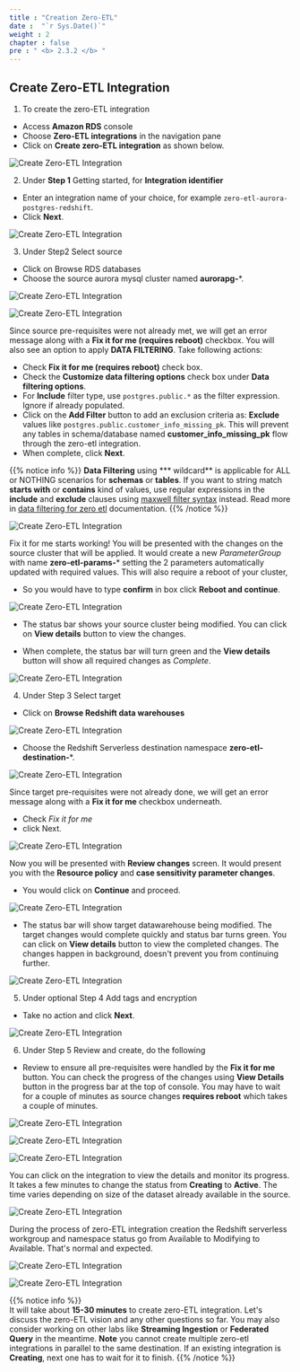 ```yaml
---
title : "Creation Zero-ETL"
date :  "`r Sys.Date()`" 
weight : 2 
chapter : false
pre : " <b> 2.3.2 </b> "
---
```


## Create Zero-ETL Integration
1. To create the zero-ETL integration
+ Access **Amazon RDS** console
+ Choose **Zero-ETL integrations** in the navigation pane
+ Click on **Create zero-ETL integration** as shown below.

![Create Zero-ETL Integration](/images/2.Zero-ETLIntegration/10.png)

2. Under **Step 1** Getting started, for **Integration identifier**
+ Enter an integration name of your choice, for example `zero-etl-aurora-postgres-redshift`. 
+ Click **Next**.

![Create Zero-ETL Integration](/images/2.Zero-ETLIntegration/117.png)

3. Under Step2 Select source 
+ Click on Browse RDS databases
+ Choose the source aurora mysql cluster named **aurorapg-***.

![Create Zero-ETL Integration](/images/2.Zero-ETLIntegration/12.png)

![Create Zero-ETL Integration](/images/2.Zero-ETLIntegration/118.png)

Since source pre-requisites were not already met, we will get an error message along with a **Fix it for me (requires reboot)** checkbox. You will also see an option to apply **DATA FILTERING**. Take following actions:

+ Check **Fix it for me (requires reboot)** check box.
+ Check the **Customize data filtering options** check box under **Data filtering options**.
+ For **Include** filter type, use `postgres.public.*` as the filter expression. Ignore if already populated.
+ Click on the **Add Filter** button to add an exclusion criteria as: **Exclude** values like `postgres.public.customer_info_missing_pk`. This will prevent any tables in schema/database named **customer_info_missing_pk** flow through the zero-etl integration.
+ When complete, click **Next**.

{{% notice info %}}
**Data Filtering** using *** wildcard** is applicable for ALL or NOTHING scenarios for **schemas** or **tables**. If you want to string match **starts with** or **contains** kind of values, use regular expressions in the **include** and **exclude** clauses using [maxwell filter syntax](https://maxwells-daemon.io/filtering/) instead. Read more in [data filtering for zero etl](https://docs.aws.amazon.com/AmazonRDS/latest/AuroraUserGuide/zero-etl.filtering.html#zero-etl.filtering-format) documentation.
{{% /notice %}}

![Create Zero-ETL Integration](/images/2.Zero-ETLIntegration/119.png)

Fix it for me starts working! You will be presented with the changes on the source cluster that will be applied. It would create a new *ParameterGroup* with name **zero-etl-params-*** setting the 2 parameters automatically updated with required values. This will also require a reboot of your cluster, 
+ So you would have to type **confirm** in box click **Reboot and continue**.

![Create Zero-ETL Integration](/images/2.Zero-ETLIntegration/120.png)

+ The status bar shows your source cluster being modified. You can click on **View details** button to view the changes.

+ When complete, the status bar will turn green and the **View details** button will show all required changes as *Complete*.

![Create Zero-ETL Integration](/images/2.Zero-ETLIntegration/121.png)

4. Under Step 3 Select target 
+ Click on **Browse Redshift data warehouses**

![Create Zero-ETL Integration](/images/2.Zero-ETLIntegration/19.png)

+ Choose the Redshift Serverless destination namespace **zero-etl-destination-***.

![Create Zero-ETL Integration](/images/2.Zero-ETLIntegration/20.png)

Since target pre-requisites were not already done, we will get an error message along with a **Fix it for me** checkbox underneath.
+ Check *Fix it for me*
+ click Next.

![Create Zero-ETL Integration](/images/2.Zero-ETLIntegration/122.png)

Now you will be presented with **Review changes** screen. It would present you with the **Resource policy** and **case sensitivity parameter changes**. 

+ You would click on **Continue** and proceed.

![Create Zero-ETL Integration](/images/2.Zero-ETLIntegration/123.png)

+ The status bar will show target datawarehouse being modified. The target changes would complete quickly and status bar turns green. You can click on **View details** button to view the completed changes. The changes happen in background, doesn't prevent you from continuing further.

![Create Zero-ETL Integration](/images/2.Zero-ETLIntegration/124.png)

5. Under optional Step 4 Add tags and encryption
+ Take no action and click **Next**.

![Create Zero-ETL Integration](/images/2.Zero-ETLIntegration/24.png)

6. Under Step 5 Review and create, do the following
+ Review to ensure all pre-requisites were handled by the **Fix it for me** button. You can check the progress of the changes using **View Details** button in the progress bar at the top of console. You may have to wait for a couple of minutes as source changes **requires reboot** which takes a couple of minutes.

![Create Zero-ETL Integration](/images/2.Zero-ETLIntegration/125.png)

![Create Zero-ETL Integration](/images/2.Zero-ETLIntegration/126.png)

![Create Zero-ETL Integration](/images/2.Zero-ETLIntegration/127.png)

You can click on the integration to view the details and monitor its progress. It takes a few minutes to change the status from **Creating** to **Active**. The time varies depending on size of the dataset already available in the source.

![Create Zero-ETL Integration](/images/2.Zero-ETLIntegration/128.png)

During the process of zero-ETL integration creation the Redshift serverless workgroup and namespace status go from Available to Modifying to Available. That's normal and expected.

![Create Zero-ETL Integration](/images/2.Zero-ETLIntegration/29.png)

![Create Zero-ETL Integration](/images/2.Zero-ETLIntegration/30.png)

{{% notice info %}}  
It will take about **15-30 minutes** to create zero-ETL integration. Let's discuss the zero-ETL vision and any other questions so far. You may also consider working on other labs like **Streaming Ingestion** or **Federated Query** in the meantime. **Note** you cannot create multiple zero-etl integrations in parallel to the same destination. If an existing integration is **Creating**, next one has to wait for it to finish.
{{% /notice %}}